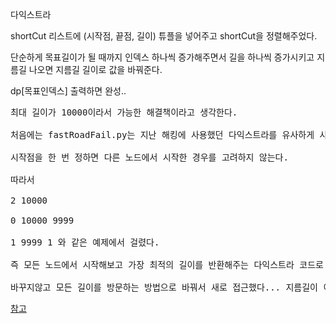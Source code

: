 다익스트라

shortCut 리스트에 (시작점, 끝점, 길이) 튜플을 넣어주고 shortCut을 정렬해주었다.

단순하게 목표길이가 될 때까지 인덱스 하나씩 증가해주면서 길을 하나씩 증가시키고 지름길 나오면 지름길 길이로 값을 바꿔준다.

dp[목표인덱스] 출력하면 완성..

<pre>
최대 길이가 10000이라서 가능한 해결책이라고 생각한다.

처음에는 fastRoadFail.py는 지난 해킹에 사용했던 다익스트라를 유사하게 사용하고 있는데

시작점을 한 번 정하면 다른 노드에서 시작한 경우를 고려하지 않는다.

따라서 

2 10000

0 10000 9999

1 9999 1 와 같은 예제에서 걸렸다.

즉 모든 노드에서 시작해보고 가장 최적의 길이를 반환해주는 다익스트라 코드로 바꿔줬어야했다!

바꾸지않고 모든 길이를 방문하는 방법으로 바꿔서 새로 접근했다... 지름길이 이어져있지않으므로 모든 경우를 보는 것 말고는 아이디어가 떠오르지 않는다..ㅠ
</pre>
[참고](https://maivve.tistory.com/257)
